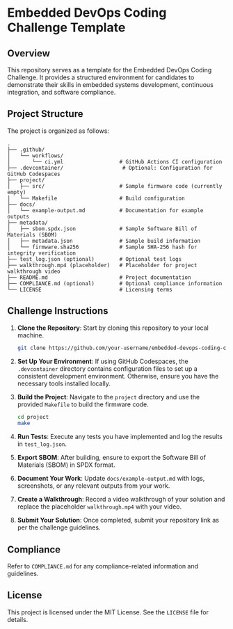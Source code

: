 # Embedded DevOps Coding Challenge Template

## Overview

This repository serves as a template for the Embedded DevOps Coding Challenge. It provides a structured environment for candidates to demonstrate their skills in embedded systems development, continuous integration, and software compliance.

## Project Structure

The project is organized as follows:

```
.
├── .github/
│   └── workflows/
│       └── ci.yml                  # GitHub Actions CI configuration
├── .devcontainer/                   # Optional: Configuration for GitHub Codespaces
├── project/
│   ├── src/                        # Sample firmware code (currently empty)
│   └── Makefile                    # Build configuration
├── docs/
│   └── example-output.md           # Documentation for example outputs
├── metadata/
│   ├── sbom.spdx.json              # Sample Software Bill of Materials (SBOM)
│   ├── metadata.json               # Sample build information
│   └── firmware.sha256             # Sample SHA-256 hash for integrity verification
├── test_log.json (optional)        # Optional test logs
├── walkthrough.mp4 (placeholder)   # Placeholder for project walkthrough video
├── README.md                       # Project documentation
├── COMPLIANCE.md (optional)        # Optional compliance information
└── LICENSE                         # Licensing terms
```

## Challenge Instructions

1. **Clone the Repository**: Start by cloning this repository to your local machine.
   
   ```bash
   git clone https://github.com/your-username/embedded-devops-coding-challenge-template.git
   ```

2. **Set Up Your Environment**: If using GitHub Codespaces, the `.devcontainer` directory contains configuration files to set up a consistent development environment. Otherwise, ensure you have the necessary tools installed locally.

3. **Build the Project**: Navigate to the `project` directory and use the provided `Makefile` to build the firmware code.

   ```bash
   cd project
   make
   ```

4. **Run Tests**: Execute any tests you have implemented and log the results in `test_log.json`.

5. **Export SBOM**: After building, ensure to export the Software Bill of Materials (SBOM) in SPDX format.

6. **Document Your Work**: Update `docs/example-output.md` with logs, screenshots, or any relevant outputs from your work.

7. **Create a Walkthrough**: Record a video walkthrough of your solution and replace the placeholder `walkthrough.mp4` with your video.

8. **Submit Your Solution**: Once completed, submit your repository link as per the challenge guidelines.

## Compliance

Refer to `COMPLIANCE.md` for any compliance-related information and guidelines.

## License

This project is licensed under the MIT License. See the `LICENSE` file for details.